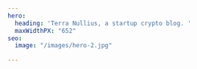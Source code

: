 ```yaml
---
hero:
  heading: 'Terra Nullius, a startup crypto blog. '
  maxWidthPX: "652"
seo:
  image: "/images/hero-2.jpg"

---
```

